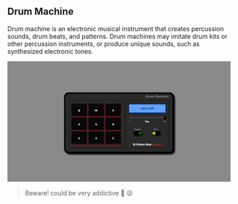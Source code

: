 ## Drum Machine

Drum machine is an electronic musical instrument that creates percussion sounds, drum beats, and patterns. Drum machines may imitate drum kits or other percussion instruments, or produce unique sounds, such as synthesized electronic tones.

![Drum Machine](screen.png)

> Beware! could be very addictive 🥁 😜
